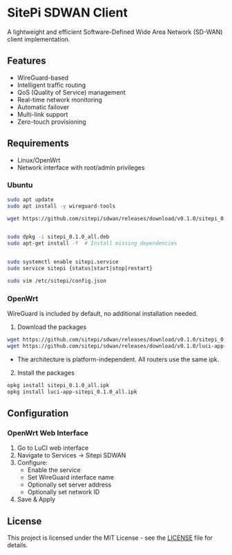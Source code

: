 # SitePi SDWAN Client

A lightweight and efficient Software-Defined Wide Area Network (SD-WAN) client implementation.

## Features

- WireGuard-based
- Intelligent traffic routing
- QoS (Quality of Service) management
- Real-time network monitoring
- Automatic failover
- Multi-link support
- Zero-touch provisioning

## Requirements

- Linux/OpenWrt
- Network interface with root/admin privileges

### Ubuntu
```bash
sudo apt update
sudo apt install -y wireguard-tools

wget https://github.com/sitepi/sdwan/releases/download/v0.1.0/sitepi_0.1.0_all.deb


sudo dpkg -i sitepi_0.1.0_all.deb
sudo apt-get install -f  # Install missing dependencies


sudo systemctl enable sitepi.service
sudo service sitepi {status|start|stop|restart}

sudo vim /etc/sitepi/config.json
```

### OpenWrt
WireGuard is included by default, no additional installation needed.

1. Download the packages
```bash
wget https://github.com/sitepi/sdwan/releases/download/v0.1.0/sitepi_0.1.0_all.ipk
wget https://github.com/sitepi/sdwan/releases/download/v0.1.0/luci-app-sitepi_0.1.0_all.ipk
```

- The architecture is platform-independent. All routers use the same ipk.

2. Install the packages
```bash
opkg install sitepi_0.1.0_all.ipk
opkg install luci-app-sitepi_0.1.0_all.ipk
```

## Configuration

### OpenWrt Web Interface
1. Go to LuCI web interface
2. Navigate to Services -> Sitepi SDWAN
3. Configure:
   - Enable the service
   - Set WireGuard interface name
   - Optionally set server address
   - Optionally set network ID
4. Save & Apply

## License

This project is licensed under the MIT License - see the [LICENSE](LICENSE) file for details.
